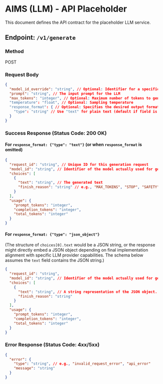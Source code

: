 # AIMS (LLM) - API Placeholder

This document defines the API contract for the placeholder LLM service.

## Endpoint: `/v1/generate`

### Method
POST

### Request Body
```json
{
  "model_id_override": "string", // Optional: Identifier for a specific LLM to use (e.g., "gemini-1.5-pro-latest"). Also accepts "model" as an alias. If not provided, a service default is used.
  "prompt": "string", // The input prompt for the LLM
  "max_tokens": "integer", // Optional: Maximum number of tokens to generate
  "temperature": "float", // Optional: Sampling temperature
  "response_format": { // Optional: Specifies the desired output format.
    "type": "string" // Use "text" for plain text (default if field is omitted), or "json_object" for structured JSON output (if supported by the model).
  }
}
```

### Success Response (Status Code: 200 OK)

#### For `response_format: {"type": "text"}` (or when `response_format` is omitted)
```json
{
  "request_id": "string", // Unique ID for this generation request
  "model_id": "string", // Identifier of the model actually used for generation (e.g., "gemini-1.0-pro").
  "choices": [
    {
      "text": "string", // The generated text
      "finish_reason": "string" // e.g., "MAX_TOKENS", "STOP", "SAFETY"
    }
  ],
  "usage": {
    "prompt_tokens": "integer",
    "completion_tokens": "integer",
    "total_tokens": "integer"
  }
}
```

#### For `response_format: {"type": "json_object"}`
(The structure of `choices[0].text` would be a JSON string, or the response might directly embed a JSON object depending on final implementation alignment with specific LLM provider capabilities. The schema below assumes the `text` field contains the JSON string.)
```json
{
  "request_id": "string",
  "model_id": "string", // Identifier of the model actually used for generation.
  "choices": [
    {
      "text": "string", // A string representation of the JSON object. Some LLMs might place the object directly here.
      "finish_reason": "string"
    }
  ],
  "usage": {
    "prompt_tokens": "integer",
    "completion_tokens": "integer",
    "total_tokens": "integer"
  }
}
```

### Error Response (Status Code: 4xx/5xx)
```json
{
  "error": {
    "type": "string", // e.g., "invalid_request_error", "api_error"
    "message": "string"
  }
}
```
